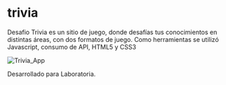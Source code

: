 # trivia
Desafio Trivia es un sitio de juego, donde desafías tus conocimientos en distintas áreas, con dos formatos de juego.
Como herramientas se utilizó Javascript, consumo de API, HTML5 y CSS3 

![Trivia_App](https://drive.google.com/file/d/1o4eVNgcme8oVKlXQ0xmlabzhkTBJDNp6/view?usp=sharing)

Desarrollado para Laboratoria. 
